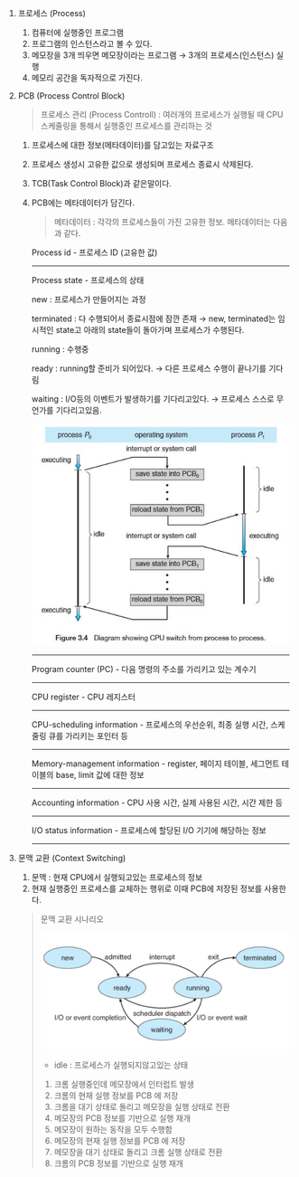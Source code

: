 1. 프로세스 (Process)
   1. 컴퓨터에 실행중인 프로그램
   2. 프로그램의 인스턴스라고 볼 수 있다.
   3. 메모장을 3개 띄우면 메모장이라는 프로그램 → 3개의 프로세스(인스턴스) 실행
   4. 메모리 공간을 독자적으로 가진다.
2. PCB (Process Control Block)

   > 프로세스 관리 (Process Controll) : 여러개의 프로세스가 실행될 때 CPU 스케줄링을 통해서 실행중인 프로세스를 관리하는 것

   1. 프로세스에 대한 정보(메타데이터)를 담고있는 자료구조
   2. 프로세스 생성시 고유한 값으로 생성되며 프로세스 종료시 삭제된다.
   3. TCB(Task Control Block)과 같은말이다.
   4. PCB에는 메타데이터가 담긴다.

      > 메타데이터 : 각각의 프로세스들이 가진 고유한 정보. 메타데이터는 다음과 같다.

      Process id - 프로세스 ID (고유한 값)

      ***

      Process state - 프로세스의 상태

      new : 프로세스가 만들어지는 과정

      terminated : 다 수행되어서 종료시점에 잠깐 존재 → new, terminated는 임시적인 state고 아래의 state들이 돌아가며 프로세스가 수행된다.

      running : 수행중

      ready : running할 준비가 되어있다. → 다른 프로세스 수행이 끝나기를 기다림

      waiting : I/O등의 이벤트가 발생하기를 기다리고있다. → 프로세스 스스로 무언가를 기다리고있음.

      ![img](https://raw.githubusercontent.com/MonsileI/STUDY_CS/root/03_221012/context%20switching.png)

      ***

      Program counter (PC) - 다음 명령의 주소를 가리키고 있는 계수기

      ***

      CPU register - CPU 레지스터

      ***

      CPU-scheduling information - 프로세스의 우선순위, 최종 실행 시간, 스케줄링 큐를 가리키는 포인터 등

      ***

      Memory-management information - register, 페이지 테이블, 세그먼트 테이블의 base, limit 값에 대한 정보

      ***

      Accounting information - CPU 사용 시간, 실제 사용된 시간, 시간 제한 등

      ***

      I/O status information - 프로세스에 할당된 I/O 기기에 해당하는 정보

      ***

3. 문맥 교환 (Context Switching)

   1. 문맥 : 현재 CPU에서 실행되고있는 프로세스의 정보
   2. 현재 실행중인 프로세스를 교체하는 행위로 이때 PCB에 저장된 정보를 사용한다.

   > 문맥 교환 시나리오
   >
   > ![img](https://raw.githubusercontent.com/MonsileI/STUDY_CS/root/03_221012/process%20state.png)
   >
   > - idle : 프로세스가 실행되지않고있는 상태
   >
   > 1. 크롬 실행중인데 메모장에서 인터럽트 발생
   > 2. 크롬의 현재 실행 정보를 PCB 에 저장
   > 3. 크롬을 대기 상태로 돌리고 메모장을 실행 상태로 전환
   > 4. 메모장의 PCB 정보를 기반으로 실행 재개
   > 5. 메모장이 원하는 동작을 모두 수행함
   > 6. 메모장의 현재 실행 정보를 PCB 에 저장
   > 7. 메모장을 대기 상태로 돌리고 크롬 실행 상태로 전환
   > 8. 크롬의 PCB 정보를 기반으로 실행 재개
